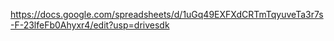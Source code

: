 https://docs.google.com/spreadsheets/d/1uGq49EXFXdCRTmTqyuveTa3r7s-F-23lfeFb0Ahyxr4/edit?usp=drivesdk
